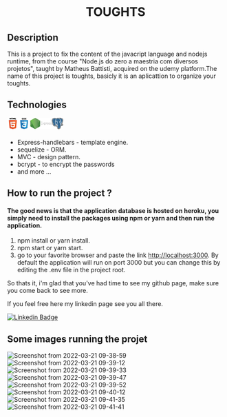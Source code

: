 <h1 align="center">
TOUGHTS</h1>
<h2>Description</h2>
<p>
  This is a project to fix the content of the javacript language and nodejs runtime, from the course "Node.js do zero a maestria com diversos projetos", taught by Matheus Battisti, acquired on the udemy platform.The name of this project is toughts, basicly it is an aplicattion to organize your toughts.
</p>

<h2>Technologies</h2>
<img align="left" alt="HTML5" width="26px" src="https://raw.githubusercontent.com/github/explore/80688e429a7d4ef2fca1e82350fe8e3517d3494d/topics/html/html.png" />

<img align="left" alt="CSS3" width="26px" src="https://raw.githubusercontent.com/github/explore/80688e429a7d4ef2fca1e82350fe8e3517d3494d/topics/css/css.png" />

<img align="left" alt="Node.js" width="26px" src="https://raw.githubusercontent.com/github/explore/80688e429a7d4ef2fca1e82350fe8e3517d3494d/topics/nodejs/nodejs.png" />

<img align="left" alt="Node.js" width="26px" src="https://raw.githubusercontent.com/github/explore/80688e429a7d4ef2fca1e82350fe8e3517d3494d/topics/express/express.png" />

<img align="left" alt="Node.js" width="26px" src="https://raw.githubusercontent.com/github/explore/80688e429a7d4ef2fca1e82350fe8e3517d3494d/topics/postgresql/postgresql.png" />


</br></br>
<ul>
   <li>Express-handlebars - template engine.</li>
  <li>sequelize - ORM.</li>
   <li>MVC - design pattern.</li>
  <li>bcrypt - to encrypt the passwords</li>
  <li>and more ...</li>
</ul>

<h2>How to run the project ?</h2>
<h4>
  The good news is that the application database is hosted on heroku, you simply need to install the packages using npm or yarn and then run the application.
</h4>

<ol>
  <li>npm install or yarn install.</li>
   <li>npm start or yarn start.</li>
  <li>go to your favorite browser and paste the link <a href='http://localhost:3000' target="_blank">http://localhost:3000</a>. By default the application will run on port 3000 but you can change this by editing the .env file in the project root.</li>
</ol>

<p>
  So thats it, i'm glad that you've had time to see my github page, make sure you come back to see more.

  If you feel free here my linkedin page see you all there.

 [![Linkedin Badge](https://img.shields.io/badge/-Linkedin-blue?style=for-the-badge&logo=Linkedin&logoColor=white&link=https:https://www.linkedin.com/in/gervasio-artur-dombo/)](https://www.linkedin.com/in/gervasio-artur-dombo/)
</p>
<h2>Some images running the projet</h2>
 
![Screenshot from 2022-03-21 09-38-59](https://user-images.githubusercontent.com/90800218/159263042-cfaff84a-93bb-4682-aa7d-2b082321d420.png)
![Screenshot from 2022-03-21 09-39-12](https://user-images.githubusercontent.com/90800218/159263197-4f299182-709f-4540-a6fc-cafde76db00c.png)
![Screenshot from 2022-03-21 09-39-33](https://user-images.githubusercontent.com/90800218/159263215-819ae6de-d5a7-4e58-bd42-4c866c5ea253.png)
 ![Screenshot from 2022-03-21 09-39-47](https://user-images.githubusercontent.com/90800218/159263378-a6559fb8-fb6a-46db-91f0-20e4391b9479.png)
 ![Screenshot from 2022-03-21 09-39-52](https://user-images.githubusercontent.com/90800218/159263413-bd7018f6-9d76-49d0-bdb3-afd47d060a99.png)
![Screenshot from 2022-03-21 09-40-12](https://user-images.githubusercontent.com/90800218/159263438-53267792-5e22-4ba2-87d8-7db7be580903.png)
![Screenshot from 2022-03-21 09-41-35](https://user-images.githubusercontent.com/90800218/159263496-cf4633cc-c196-4b65-8c86-2cf4fb6001a0.png)
![Screenshot from 2022-03-21 09-41-41](https://user-images.githubusercontent.com/90800218/159263571-d14fb1a8-d1d4-461e-8ab4-445d72a0f694.png)
